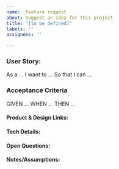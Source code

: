 ```yaml
---
name: _Feature request
about: Suggest an idea for this project
title: "[to be defined]"
labels: ''
assignees: ''

---
```


### User Story:
As a ...
I want to ...
So that I can ...

### Acceptance Criteria
GIVEN ...
WHEN ...
THEN ...

#### Product & Design Links:
<links>

#### Tech Details:

#### Open Questions:

#### Notes/Assumptions:
